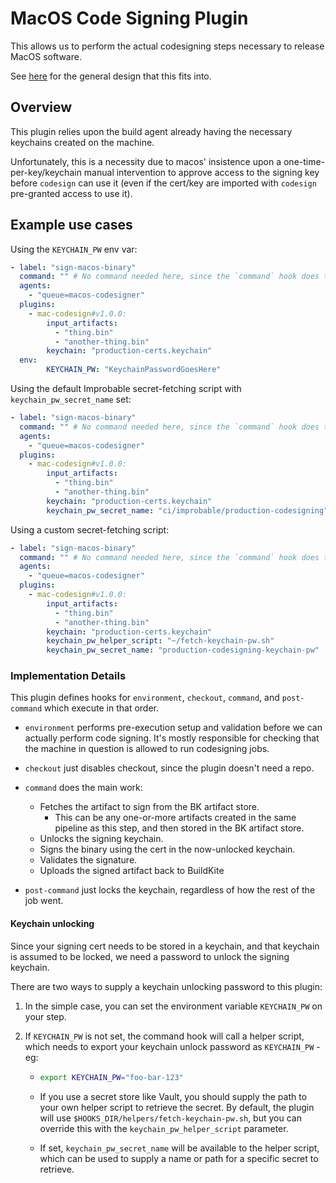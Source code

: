 # MacOS Code Signing Plugin

This allows us to perform the actual codesigning steps necessary to release MacOS software.

See [here](https://brevi.link/design-code-signing) for the general design that this fits into.

## Overview

This plugin relies upon the build agent already having the necessary keychains created on the machine.

Unfortunately, this is a necessity due to macos' insistence upon a one-time-per-key/keychain manual
intervention to approve access to the signing key before `codesign` can use it (even if the cert/key are imported with `codesign` pre-granted access to use it).

## Example use cases

Using the `KEYCHAIN_PW` env var:

```yaml
- label: "sign-macos-binary"
  command: "" # No command needed here, since the `command` hook does the work.
  agents:
    - "queue=macos-codesigner"
  plugins:
    - mac-codesign#v1.0.0:
        input_artifacts:
          - "thing.bin"
          - "another-thing.bin"
        keychain: "production-certs.keychain"
  env:
        KEYCHAIN_PW: "KeychainPasswordGoesHere"
```

Using the default Improbable secret-fetching script with `keychain_pw_secret_name` set:

```yaml
- label: "sign-macos-binary"
  command: "" # No command needed here, since the `command` hook does the work.
  agents:
    - "queue=macos-codesigner"
  plugins:
    - mac-codesign#v1.0.0:
        input_artifacts:
          - "thing.bin"
          - "another-thing.bin"
        keychain: "production-certs.keychain"
        keychain_pw_secret_name: "ci/improbable/production-codesigning"
```

Using a custom secret-fetching script:

```yaml
- label: "sign-macos-binary"
  command: "" # No command needed here, since the `command` hook does the work.
  agents:
    - "queue=macos-codesigner"
  plugins:
    - mac-codesign#v1.0.0:
        input_artifacts:
          - "thing.bin"
          - "another-thing.bin"
        keychain: "production-certs.keychain"
        keychain_pw_helper_script: "~/fetch-keychain-pw.sh"
        keychain_pw_secret_name: "production-codesigning-keychain-pw"
```

### Implementation Details

This plugin defines hooks for `environment`, `checkout`, `command`, and `post-command` which execute in that order.

- `environment` performs pre-execution setup and validation before we can actually perform code signing.  It's mostly responsible for checking that the machine in question is allowed to run codesigning jobs.

- `checkout` just disables checkout, since the plugin doesn't need a repo.

- `command` does the main work:
  - Fetches the artifact to sign from the BK artifact store.
    - This can be any one-or-more artifacts created in the same pipeline as this step, and then stored in the BK artifact store.
  - Unlocks the signing keychain.
  - Signs the binary using the cert in the now-unlocked keychain.
  - Validates the signature.
  - Uploads the signed artifact back to BuildKite

- `post-command` just locks the keychain, regardless of how the rest of the job went.

#### Keychain unlocking

Since your signing cert needs to be stored in a keychain, and that keychain is assumed to be locked, we
need a password to unlock the signing keychain.

There are two ways to supply a keychain unlocking password to this plugin:

1. In the simple case, you can set the environment variable `KEYCHAIN_PW` on your step.
1. If `KEYCHAIN_PW` is not set, the command hook will call a helper script, which needs to export your keychain unlock password as `KEYCHAIN_PW` - eg:

    - ```bash
      export KEYCHAIN_PW="foo-bar-123"
      ```

    - If you use a secret store like Vault, you should supply the path to your own helper script to retrieve the secret.  By default, the plugin will use `$HOOKS_DIR/helpers/fetch-keychain-pw.sh`, but you can override this with the `keychain_pw_helper_script` parameter.  
    - If set, `keychain_pw_secret_name` will be available to the helper script, which can be used to supply a name or path for a specific secret to retrieve.
